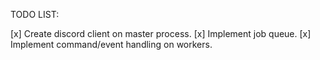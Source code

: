 TODO LIST:

[x] Create discord client on master process.
[x] Implement job queue.
[x] Implement command/event handling on workers.